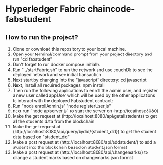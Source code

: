 # Hyperledger Fabric chaincode-fabstudent
## How to run the project?
1. Clone or download this repository to your local machine.
2. Open your terminal/command prompt from your project directory and run "cd fabstudent"
3. Don't forget to run docker compose initially.
4. Run " ./startFabric.sh" to run the network and use couchDb to see the deployed network and see initial transaction
5. Next start by changing into the "javascript" directory:
    cd javascript
5. Next, install all required packages:
    npm install
6. Then run the following applications to enroll the admin user, and register a new user called appUser which will be used by the other applications to interact with the deployed Fabstudent contract:
7.  Run "node enrollAdmin.js"
    "node registerUser.js"
8. next run "node apiserver.js" to start the server on (http://localhost:8080)
9. Make the get request at (http://localhost:8080/api/getallstudents) to get all the students data from the blockchain
10. Make the get request at (http://localhost:8080/api/query/bydid/{student_did}) to get the student data based on "student_did"
11. Make a post request at (http://localhost:8080/api/addstudent/) to add a student into the blockchain based on student.json format
12. Make a post request at (http://localhost:8080/api/changemarks/) to change a student marks based on changemarks.json format
  

 
